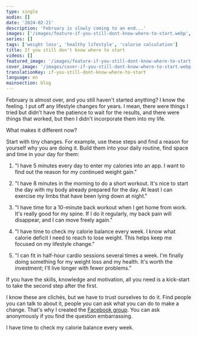 ```yaml
---
type: single
audio: []
date: '2024-02-21'
description: 'February is slowly coming to an end...'
images: ['/images/feature-if-you-still-dont-know-where-to-start.webp', '/images/cover-if-you-still-dont-know-where-to-start.webp']
series: []
tags: ['weight loss', 'healthy lifestyle', 'calorie calculation']
title: If you still don't know where to start
videos: []
featured_image: '/images/feature-if-you-still-dont-know-where-to-start.webp'
cover_image: '/images/cover-if-you-still-dont-know-where-to-start.webp'
translationKey: if-you-still-dont-know-where-to-start
language: en
mainsection: blog
---
```

February is almost over, and you still haven't started anything? I know the feeling. I put off any lifestyle changes for years. I mean, there were things I tried but didn't have the patience to wait for the results, and there were things that worked, but then I didn't incorporate them into my life.

What makes it different now?

Start with tiny changes. For example, use these steps and find a reason for yourself why you are doing it. Build them into your daily routine, find space and time in your day for them:

1. "I have 5 minutes every day to enter my calories into an app. I want to find out the reason for my continued weight gain." 

2. "I have 8 minutes in the morning to do a short workout. It's nice to start the day with my body already prepared for the day. At least I can exercise my limbs that have been lying down at night."

3. "I have time for a 10-minute back workout when I get home from work. It's really good for my spine. If I do it regularly, my back pain will disappear, and I can move freely again."

4. "I have time to check my calorie balance every week. I know what calorie deficit I need to reach to lose weight. This helps keep me focused on my lifestyle change."

5. "I can fit in half-hour cardio sessions several times a week. I'm finally doing something for my weight loss and my health. It's worth the investment; I'll live longer with fewer problems."

If you have the skills, knowledge and motivation, all you need is a kick-start to take the second step after the first.

I know these are clichés, but we have to trust ourselves to do it. Find people you can talk to about it, people you can ask what you can do to make a change. That's why I created the [Facebook group](https://www.facebook.com/groups/1098348161611343 "Facebook group"). You can ask anonymously if you find the question embarrassing.

I have time to check my calorie balance every week.


